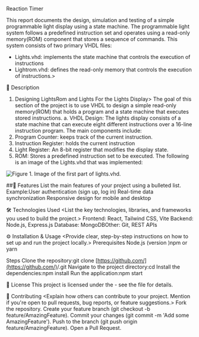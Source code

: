 Reaction Timer

This report documents the design, simulation and testing of a simple programmable light display using a state machine. The programmable light system follows a predefined instruction set and operates using a read-only memory(ROM) component that stores a sequence of commands. This system consists of two primary VHDL files:
* Lights.vhd: implements the state machine that controls the execution of instructions
* Lightrom.vhd: defines the read-only memory that controls the execution of instructions.>


📜 Description
1. Designing LightsRom and Lights For the Lights Display>
The goal of this section of the project is to use VHDL to design a simple read-only
memory(ROM) that holds a program and a state machine that executes stored instructions.
a. VHDL Design:
The lights display consists of a state machine that can execute eight different instructions over
a 16-line instruction program. The main components include:
1. Program Counter: keeps track of the current instruction.
2. Instruction Register: holds the current instruction
3. Light Register: An 8-bit register that modifies the display state.
4. ROM: Stores a predefined instruction set to be executed.
The following is an image of the Lights.vhd that was implemented:

![Figure 1. Image of the first part of lights.vhd.]()

##🚀 Features
List the main features of your project using a bulleted list.
Example:User authentication (sign up, log in)
Real-time data synchronization
Responsive design for mobile and desktop

🛠️ Technologies Used
<List the key technologies, libraries, and frameworks you used to build the project.>
Frontend: React, Tailwind CSS, Vite
Backend: Node.js, Express.js
Database: MongoDBOther: Git, REST APIs

⚙️ Installation & Usage
<Provide clear, step-by-step instructions on how to set up and run the project locally.>
Prerequisites
<List any dependencies required to run the project.>
Node.js (version <your-version>)npm or yarn

Steps
Clone the repository:git clone [https://github.com/](https://github.com/)<your-username>/<your-repo>.git
Navigate to the project directory:cd <your-repo>
Install the dependencies:npm install
Run the application:npm start


📄 License
<Specify the license under which your project is distributed. The MIT License is a popular choice for open-source projects.>
This project is licensed under the <License Name> - see the <LICENSE> file for details.

🤝 Contributing
<Explain how others can contribute to your project. Mention if you're open to pull requests, bug reports, or feature suggestions.>
Fork the repository.
Create your feature branch (git checkout -b feature/AmazingFeature).
Commit your changes (git commit -m 'Add some AmazingFeature').
Push to the branch (git push origin feature/AmazingFeature).
Open a Pull Request.
